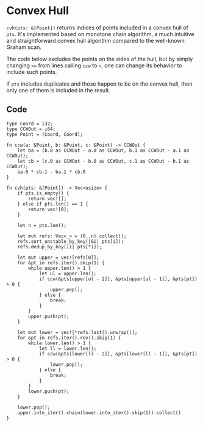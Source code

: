 # Convex Hull

`cvh(pts: &[Point])` returns indices of points included in a convex hull of `pts`.
It's implemented based on monotone chain algorithm, a much intuitive and straightforward convex hull
algorithm compared to the well-known Graham scan.

The code below excludes the points on the sides of the hull, but by simply changing `>=` from lines calling `ccw` to `>`,
one can change its behavior to include such points.

If `pts` includes duplicates and those happen to be on the convex hull, then only one of them is included in the result.

## Code

```rust,noplayground
type Coord = i32;
type CCWOut = i64;
type Point = (Coord, Coord);

fn ccw(a: &Point, b: &Point, c: &Point) -> CCWOut {
    let ba = (b.0 as CCWOut - a.0 as CCWOut, b.1 as CCWOut - a.1 as CCWOut);
    let cb = (c.0 as CCWOut - b.0 as CCWOut, c.1 as CCWOut - b.1 as CCWOut);
    ba.0 * cb.1 - ba.1 * cb.0
}

fn cvh(pts: &[Point]) -> Vec<usize> {
    if pts.is_empty() {
        return vec![];
    } else if pts.len() == 1 {
        return vec![0];
    }

    let n = pts.len();

    let mut refs: Vec<_> = (0..n).collect();
    refs.sort_unstable_by_key(|&i| pts[i]);
    refs.dedup_by_key(|i| pts[*i]);

    let mut upper = vec![refs[0]];
    for &pt in refs.iter().skip(1) {
        while upper.len() > 1 {
            let ul = upper.len();
            if ccw(&pts[upper[ul - 2]], &pts[upper[ul - 1]], &pts[pt]) > 0 {
                upper.pop();
            } else {
                break;
            }
        }
        upper.push(pt);
    }

    let mut lower = vec![*refs.last().unwrap()];
    for &pt in refs.iter().rev().skip(1) {
        while lower.len() > 1 {
            let ll = lower.len();
            if ccw(&pts[lower[ll - 2]], &pts[lower[ll - 1]], &pts[pt]) > 0 {
                lower.pop();
            } else {
                break;
            }
        }
        lower.push(pt);
    }

    lower.pop();
    upper.into_iter().chain(lower.into_iter().skip(1)).collect()
}
```
